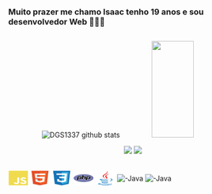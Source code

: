### Muito prazer me chamo Isaac tenho 19 anos e sou desenvolvedor Web 👨‍💻👋
##


<div style="text-align: center;">
  <img width="49%" height="195px" src="https://github-readme-stats-sigma-five.vercel.app/api?username=isaacarvalho-pro&show_icons=true&count_private=true&hide_border=true&title_color=ecf2f8&icon_color=0d1117&text_color=FFFFFF&bg_color=0d1117" alt="DGS1337 github stats" /> 
  <img width="41%" height="195px" src="https://github-readme-stats-sigma-five.vercel.app/api/top-langs/?username=isaacarvalho-pro&layout=compact&hide_border=true&title_color=ecf2f8&text_color=FFFFFF&bg_color=0d1117" />
</div>

<p align="center">
  <a href="https://steamcommunity.com/profiles/76561199138400197/"><img src="https://img.shields.io/badge/Steam-0d1117?style=for-the-badge&logo=steam&logoColor=white" /></a>
  <a href="https://github.com/isaacarvalho-pro"><img src="https://img.shields.io/badge/Github-0d1117?style=for-the-badge&logo=github&logoColor=white" /></a>




<div style="display: inline_block"><br>
  <img align="center" alt="-Js" height="30" width="40" src="https://raw.githubusercontent.com/devicons/devicon/master/icons/javascript/javascript-plain.svg">
  <img align="center" alt="-HTML" height="30" width="40" src="https://raw.githubusercontent.com/devicons/devicon/master/icons/html5/html5-original.svg">
  <img align="center" alt="-CSS" height="30" width="40" src="https://raw.githubusercontent.com/devicons/devicon/master/icons/css3/css3-original.svg">
  <img align="center" alt="-PHP" height="30" width="40" src="https://raw.githubusercontent.com/devicons/devicon/master/icons/php/php-original.svg">
  <img align="center" alt="-Java" height="30" width="40" src="https://raw.githubusercontent.com/devicons/devicon/master/icons/java/java-original.svg">
  <img align="center" alt="-Java" height="30" width="40" src="https://cdn.jsdelivr.net/gh/devicons/devicon@latest/icons/typescript/typescript-original.svg" />
  <img align="center" alt="-Java" height="30" width="40" src="https://cdn.jsdelivr.net/gh/devicons/devicon@latest/icons/vuejs/vuejs-original.svg" />
          

##

